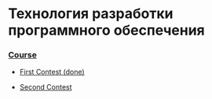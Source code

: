 # Технология разработки программного обеспечения

### [Course](https://imcs.dvfu.ru/cats/?f=wiki;name=cpp-course-2020)

 * [First Contest (done)](https://imcs.dvfu.ru/cats/?f=problems;cid=4917802;sid=i1y9WyLQEgO53sZTyL84N2k21VaPKq)
 
 * [Second Contest](https://imcs.dvfu.ru/cats/?f=problems;cid=5011656;sid=QxDFn3h8BLe7YW0KsM2LgbPYV7vtaS) 
